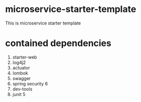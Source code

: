 # microservice-starter-template

This is microservice starter template

# contained dependencies
1. starter-web
2. log4j2
3. actuator
4. lombok
5. swagger
6. spring security 6
7. dev-tools
8. junit 5
